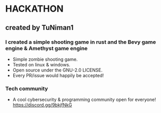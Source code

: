# HACKATHON

## created by TuNiman1

### I created a simple shooting game in rust and the Bevy game engine & Amethyst game engine

- Simple zombie shooting game.
- Tested on linux & windows.
- Open source under the GNU-2.0 LICENSE.
- Every PR/issue would happily be accepted!

### Tech community

- A cool cybersecurity & programming community open for everyone!
[<https://discord.gg/9bkjfNkG>](https://discord.gg/KCYEYbA5)
